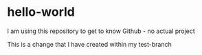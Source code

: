 # hello-world
I am using this repository to get to know Github - no actual project


This is a change that I have created within my test-branch
